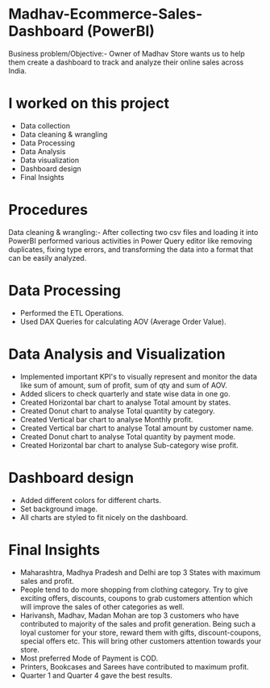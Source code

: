 # Madhav-Ecommerce-Sales-Dashboard (PowerBI)
Business problem/Objective:-
Owner of Madhav Store wants us to help them create a dashboard to track and analyze their 
online sales across India.

# I worked on this project
* Data collection 
* Data cleaning & wrangling 
* Data Processing
* Data Analysis 
* Data visualization 
* Dashboard design 
* Final Insights 

# Procedures 
Data cleaning & wrangling:- After collecting two csv files and loading it into PowerBI performed various activities in Power Query editor like removing duplicates, fixing type errors,
and transforming the data into a format that can be easily analyzed. 

# Data Processing 
* Performed the ETL Operations.
* Used DAX Queries for calculating AOV (Average Order Value).

# Data Analysis and Visualization 
* Implemented important KPI's to visually represent and monitor the data like sum of amount, 
  sum of profit, sum of qty and sum of AOV.
* Added slicers to check quarterly and state wise data in one go. 
* Created Horizontal bar chart to analyse Total amount by states. 
* Created Donut chart to analyse Total quantity by category. 
* Created Vertical bar chart to analyse Monthly profit. 
* Created Vertical bar chart to analyse Total amount by customer name. 
* Created Donut chart to analyse Total quantity by payment mode. 
* Created Horizontal bar chart to analyse Sub-category wise profit. 

# Dashboard design 
* Added different colors for different charts. 
* Set background image. 
* All charts are styled to fit nicely on the dashboard. 

# Final Insights 
* Maharashtra, Madhya Pradesh and Delhi are top 3 States with maximum sales and profit. 
* People tend to do more shopping from clothing category. Try to give exciting offers,
 discounts, coupons to grab customers attention which will improve the sales of other categories as well.
* Harivansh, Madhav, Madan Mohan are top 3 customers who have contributed to majority of 
  the sales and profit generation. Being such a loyal customer for your store, reward them with 
  gifts, discount-coupons, special offers etc. This will bring other customers attention towards your store. 
* Most preferred Mode of Payment is COD. 
* Printers, Bookcases and Sarees have contributed to maximum profit. 
* Quarter 1 and Quarter 4 gave the best results. 
  
 

